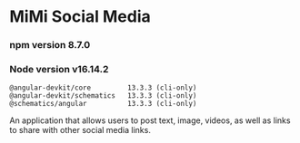 # MiMi Social Media

### npm version 8.7.0
### Node version v16.14.2
```@angular-devkit/architect    0.1303.3 (cli-only)
@angular-devkit/core         13.3.3 (cli-only)
@angular-devkit/schematics   13.3.3 (cli-only)
@schematics/angular          13.3.3 (cli-only)
```
An application that allows users to post text, image, videos, as well as links to share with other social media links.
